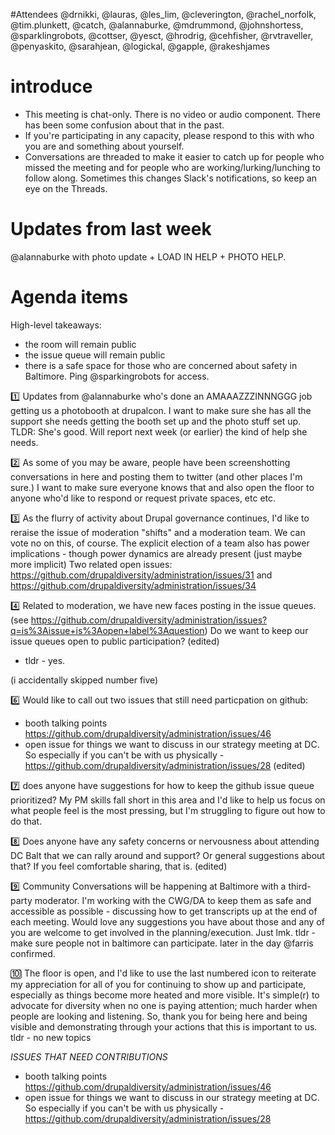 
#Attendees
@drnikki, @lauras, @les_lim, @cleverington, @rachel_norfolk, @tim.plunkett, @catch, @alannaburke, @mdrummond, @johnshortess, @sparklingrobots, @cottser, @yesct, @hrodrig, @cehfisher, @rvtraveller, @penyaskito, @sarahjean, @logickal, @gapple, @rakeshjames


# introduce
- This meeting is chat-only. There is no video or audio component. There has been some confusion about that in the past.
- If you're participating in any capacity, please respond to this with who you are and something about yourself.
- Conversations are threaded to make it easier to catch up for people who missed the meeting and for people who are working/lurking/lunching to follow along. Sometimes this changes Slack's notifications, so keep an eye on the Threads.

# Updates from last week
@alannaburke with photo update + LOAD IN HELP + PHOTO HELP.


# Agenda items

High-level takeaways:
- the room will remain public
- the issue queue will remain public
- there is a safe space for those who are concerned about safety in Baltimore. Ping @sparkingrobots for access.

:one: Updates from @alannaburke who's done an AMAAAZZZINNNGGG job getting us a photobooth at drupalcon.  I want to make sure she has all the support she needs getting the booth set up and the photo stuff set up.
TLDR: She's good. Will report next week (or earlier) the kind of help she needs.

:two: As some of you may be aware, people have been screenshotting conversations in here and posting them to twitter (and other places I'm sure.)  I want to make sure everyone knows that and also open the floor to anyone who'd like to respond or request private spaces, etc etc.

:three: As the flurry of activity about Drupal governance continues, I'd like to reraise the issue of moderation "shifts" and a moderation team. We can vote no on this, of course. The explicit election of a team also has power implications - though power dynamics are already present (just maybe more implicit) Two related open issues:  https://github.com/drupaldiversity/administration/issues/31  and https://github.com/drupaldiversity/administration/issues/34

:four: Related to moderation, we have new faces posting in the issue queues.  (see https://github.com/drupaldiversity/administration/issues?q=is%3Aissue+is%3Aopen+label%3Aquestion)  Do we want to keep our issue queues open to public participation? (edited)
- tldr - yes.

(i accidentally skipped number five)

:six: Would like to call out two issues that still need particpation on github:
- booth talking points https://github.com/drupaldiversity/administration/issues/46
- open issue for things we want to discuss in our strategy meeting at DC. So especially if you can't be with us physically - https://github.com/drupaldiversity/administration/issues/28 (edited)

:seven: does anyone have suggestions for how to keep the github issue queue prioritized?  My PM skills fall short in this area and I'd like to help us focus on what people feel is the most pressing, but I'm struggling to figure out how to do that.

:eight: Does anyone have any safety concerns or nervousness about attending DC Balt that we can rally around and support?  Or general suggestions about that? If you feel comfortable sharing, that is. (edited)


:nine: Community Conversations will be happening at Baltimore with a third-party moderator.  I'm working with the CWG/DA to keep them as safe and accessible as possible - discussing how to get transcripts up at the end of each meeting.  Would love any suggestions you have about those and any of you are welcome to get involved in the planning/execution.  Just lmk.
  tldr - make sure people not in baltimore can participate.  later in the day @farris confirmed.

:keycap_ten: The floor is open, and I'd like to use the last numbered icon to reiterate my appreciation for all of you for continuing to show up and participate, especially as things become more heated and more visible.  It's simple(r) to advocate for diversity when no one is paying attention; much harder when people are looking and listening.   So, thank you for being here and being visible and demonstrating through your actions that this is important to us.
  tldr - no new topics

*ISSUES THAT NEED CONTRIBUTIONS*
- booth talking points https://github.com/drupaldiversity/administration/issues/46
- open issue for things we want to discuss in our strategy meeting at DC. So especially if you can't be with us physically - https://github.com/drupaldiversity/administration/issues/28

